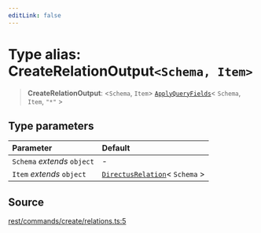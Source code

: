 ```yaml
---
editLink: false
---
```


# Type alias: CreateRelationOutput`<Schema, Item>`

> **CreateRelationOutput**: \<`Schema`, `Item`\>
> [`ApplyQueryFields`](../../types-1/type-aliases/type-alias.ApplyQueryFields.md)\< `Schema`, `Item`, `"*"` \>

## Type parameters

| Parameter                   | Default                                                                                      |
| :-------------------------- | :------------------------------------------------------------------------------------------- |
| `Schema` _extends_ `object` | -                                                                                            |
| `Item` _extends_ `object`   | [`DirectusRelation`](../../schema/type-aliases/type-alias.DirectusRelation.md)\< `Schema` \> |

## Source

[rest/commands/create/relations.ts:5](https://github.com/directus/directus/blob/7789a6c53/sdk/src/rest/commands/create/relations.ts#L5)
